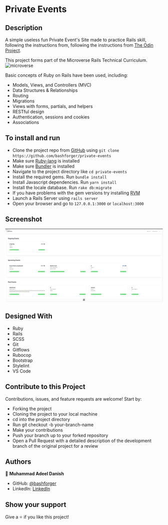 # Private Events

## Description

A simple useless fun Private Event's Site made to practice Rails skill, following the instructions from, following the instructions from [The Odin Project](https://www.theodinproject.com/courses/ruby-on-rails/lessons/associations).

This project forms part of the Microverse Rails Technical Curriculum. ![microverse](https://camo.githubusercontent.com/3a5835d4f56c57cec85939ac345e43fef164c178/68747470733a2f2f696d672e736869656c64732e696f2f62616467652f4d6963726f76657273652d626c756576696f6c6574)

Basic concepts of Ruby on Rails have been used, including:

- Models, Views, and Controllers (MVC)
- Data Structures & Relationships
- Routing
- Migrations
- Views with forms, partials, and helpers
- RESTful design
- Authentication, sessions and cookies
- Associations

## To install and run

- Clone the project repo from [GitHub](https://github.com/bashforger/private-events) using `git clone https://github.com/bashforger/private-events`
- Make sure [Ruby-lang](https://www.ruby-lang.org/en/) is installed
- Make sure [Bundler](https://bundler.io/) is installed
- Navigate to the project directory like `cd private-events`
- Install the required gems. Run `bundle install`
- Install Javascript dependencies. Run `yarn install`
- Install the locale database. Run `rake db:migrate`
- If you have problems with the gem versions try installing [RVM](https://rvm.io/)
- Launch a Rails Server using `rails server`
- Open your browser and go to `127.0.0.1:3000` or `localhost:3000`

## Screenshot

![](./public/home.png)

## Designed With
- Ruby
- Rails
- SCSS
- Git
- Gitflows
- Rubocop
- Bootstrap
- Stylelint
- VS Code

## Contribute to this Project

Contributions, issues, and feature requests are welcome! Start by:

- Forking the project
- Cloning the project to your local machine
- cd into the project directory
- Run git checkout -b your-branch-name
- Make your contributions
- Push your branch up to your forked repository
- Open a Pull Request with a detailed description of the development branch of the original project for a review

## Authors

👤 **Muhammad Adeel Danish**

- GitHub: [@bashforger](https://github.com/bashforger)
- LinkedIn: [LinkedIn](https://www.linkedin.com/in/muhammad-adeel-danish/)

## Show your support

Give a ⭐️ if you like this project!
